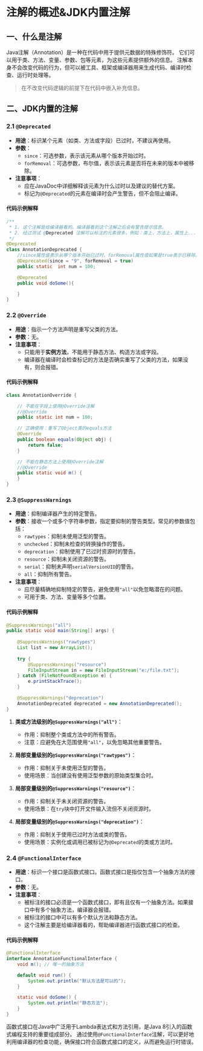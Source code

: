 # 注解的概述&JDK内置注解

## 一、什么是注解

Java注解（Annotation）是一种在代码中用于提供元数据的特殊修饰符。
它们可以用于类、方法、变量、参数、包等元素，为这些元素提供额外的信息。
注解本身不会改变代码的行为，但可以被工具、框架或编译器用来生成代码、编译时检查、运行时处理等。

> 在不改变代码逻辑的前提下在代码中嵌入补充信息。

## 二、JDK内置的注解

### 2.1 `@Deprecated`

- **用途**：标识某个元素（如类、方法或字段）已过时，不建议再使用。
- **参数**：
    - `since`：可选参数，表示该元素从哪个版本开始过时。
    - `forRemoval`：可选参数，布尔值，表示该元素是否将在未来的版本中被移除。
- **注意事项**：
    - 应在JavaDoc中详细解释该元素为什么过时以及建议的替代方案。
    - 标记为`@Deprecated`的元素在编译时会产生警告，但不会阻止编译。

#### 代码示例解释

```java
/**
 * 1. 这个注解是给编译器看的。编译器看到这个注解之后会有警告提示信息。
 * 2. 经过测试 @Deprecated 注解可以标注的元素很多，例如：类上，方法上，属性上....
 */
@Deprecated
class AnnotationDeprecated {
    //since属性值表示从哪个版本开始已过时，forRemoval属性值如果是true表示已移除。
    @Deprecated(since = "9", forRemoval = true)
    public static  int num = 100;

    @Deprecated
    public void doSome(){

    }
}
```

### 2.2 `@Override`

- **用途**：指示一个方法声明是重写父类的方法。
- **参数**：无。
- **注意事项**：
    - 只能用于**实例方法**，不能用于静态方法、构造方法或字段。
    - 编译器在编译时会检查标记的方法是否确实重写了父类的方法，如果没有，则会报错。

#### 代码示例解释

```java
class AnnotationOverride {

    // 不能在字段上使用@Override注解
    //@Override
    public static int num = 100;

    // 正确使用：重写了Object类的equals方法
    @Override
    public boolean equals(Object obj) {
        return false;
    }

    // 不能在静态方法上使用@Override注解
    //@Override
    public static void m() {
    }
}
```

### 2.3 `@SuppressWarnings`

- **用途**：抑制编译器产生的特定警告。
- **参数**：接收一个或多个字符串参数，指定要抑制的警告类型。常见的参数值包括：
    - `rawtypes`：抑制未使用泛型的警告。
    - `unchecked`：抑制未检查的转换操作的警告。
    - `deprecation`：抑制使用了已过时资源时的警告。
    - `resource`：抑制未关闭资源的警告。
    - `serial`：抑制未声明`serialVersionUID`的警告。
    - `all`：抑制所有警告。
- **注意事项**：
    - 应尽量精确地抑制特定的警告，避免使用`"all"`以免忽略潜在的问题。
    - 可用于类、方法、变量等多个位置。

#### 代码示例解释

```java
@SuppressWarnings("all")
public static void main(String[] args) {
    
    @SuppressWarnings("rawtypes")
    List list = new ArrayList();
    
    try {
        @SuppressWarnings("resource")
        FileInputStream in = new FileInputStream("e:/file.txt");
    } catch (FileNotFoundException e) {
        e.printStackTrace();
    }

    @SuppressWarnings("deprecation")
    AnnotationDeprecated deprecated = new AnnotationDeprecated();
}
```

1. **类或方法级别的`@SuppressWarnings("all")`**：
    - 作用：抑制整个类或方法中的所有警告。
    - 注意：应避免在大范围使用`"all"`，以免忽略其他重要警告。

2. **局部变量级别的`@SuppressWarnings("rawtypes")`**：
    - 作用：抑制关于未使用泛型的警告。
    - 使用场景：当创建没有使用泛型参数的原始类型集合时。

3. **局部变量级别的`@SuppressWarnings("resource")`**：
    - 作用：抑制关于未关闭资源的警告。
    - 使用场景：在`try`块中打开文件输入流但不关闭资源时。

4. **局部变量级别的`@SuppressWarnings("deprecation")`**：
    - 作用：抑制关于使用已过时方法或类的警告。
    - 使用场景：实例化或调用已被标记为`@Deprecated`的类或方法时。

### 2.4 `@FunctionalInterface`

- **用途**：标识一个接口是函数式接口。函数式接口是指仅包含一个抽象方法的接口。
- **参数**：无。
- **注意事项**：
    - 被标注的接口必须是一个函数式接口，即有且仅有一个抽象方法。如果接口中有多个抽象方法，编译器会报错。
    - 被标注的接口中可以有多个默认方法和静态方法。
    - 这个注解主要是给编译器看的，帮助编译器进行函数式接口的检查。

#### 代码示例解释

```java
@FunctionalInterface
interface AnnotationFunctionalInterface {
    void m(); // 唯一的抽象方法

    default void run() {
        System.out.println("默认方法是可以的");
    }

    static void doSome() {
        System.out.println("静态方法");
    }
}
```

函数式接口在Java中广泛用于Lambda表达式和方法引用，是Java 8引入的函数式编程支持的重要组成部分。
通过使用`@FunctionalInterface`注解，可以更好地利用编译器的检查功能，确保接口符合函数式接口的定义，从而避免运行时错误。